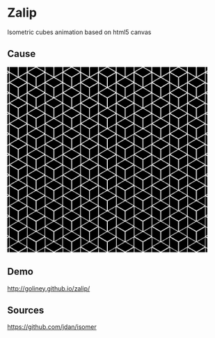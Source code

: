 # Zalip

Isometric cubes animation based on html5 canvas

## Cause

![cubes animation](misc/oko.gif "gif I saw somewhere on the internet. Not a result, but inspiration")

## Demo

http://goliney.github.io/zalip/

## Sources

https://github.com/jdan/isomer
